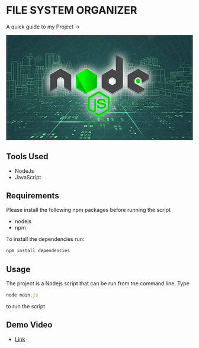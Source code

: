 # FILE SYSTEM ORGANIZER

A quick guide to my Project ->

<img src ="/1.webp">


## Tools Used

- NodeJs
- JavaScript

## Requirements

Please install the following npm packages before running the script

- nodejs
- npm

To install the dependencies run:

```js
npm install dependencies
```

## Usage

The project is a Nodejs script that can be run from the command line.
Type 

```js
node main.js
``` 
to run the script

## Demo Video
- [Link](https://streamable.com/uy4wkp)